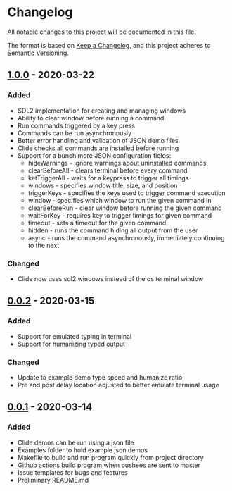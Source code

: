 # Changelog

All notable changes to this project will be documented in this file.

The format is based on [Keep a Changelog](https://keepachangelog.com/en/1.0.0/),
and this project adheres to [Semantic Versioning](https://semver.org/spec/v2.0.0.html).

## [1.0.0] - 2020-03-22

### Added

- SDL2 implementation for creating and managing windows
- Ability to clear window before running a command
- Run commands triggered by a key press
- Commands can be run asynchronously
- Better error handling and validation of JSON demo files
- Clide checks all commands are installed before running
- Support for a bunch more JSON configuration fields:
    - hideWarnings - ignore warnings about uninstalled commands
    - clearBeforeAll - clears terminal before every command
    - ketTriggerAll - waits for a keypress to trigger all timings
    - windows - specifies window title, size, and position
    - triggerKeys - specifies the keys used to trigger command execution
    - window - specifies which window to run the given command in
    - clearBeforeRun - clear window before running the given command
    - waitForKey - requires key to trigger timings for given command
    - timeout - sets a timeout for the given command
    - hidden - runs the command hiding all output from the user
    - async - runs the command asynchronously, immediately continuing to the next


### Changed

- Clide now uses sdl2 windows instead of the os terminal window

## [0.0.2] - 2020-03-15

### Added

- Support for emulated typing in terminal
- Support for humanizing typed output

### Changed

- Update to example demo type speed and humanize ratio
- Pre and post delay location adjusted to better emulate terminal usage

## [0.0.1] - 2020-03-14

### Added

- Clide demos can be run using a json file
- Examples folder to hold example json demos
- Makefile to build and run program quickly from project directory
- Github actions build program when pushees are sent to master
- Issue templates for bugs and features
- Preliminary README.md 

[1.0.0]: https://github.com/mattackard/clide/compare/v0.0.2...v1.0.0
[0.0.2]: https://github.com/mattackard/clide/compare/v0.0.1...v0.0.2
[0.0.1]: https://github.com/mattackard/clide/releases/tag/v0.0.1
